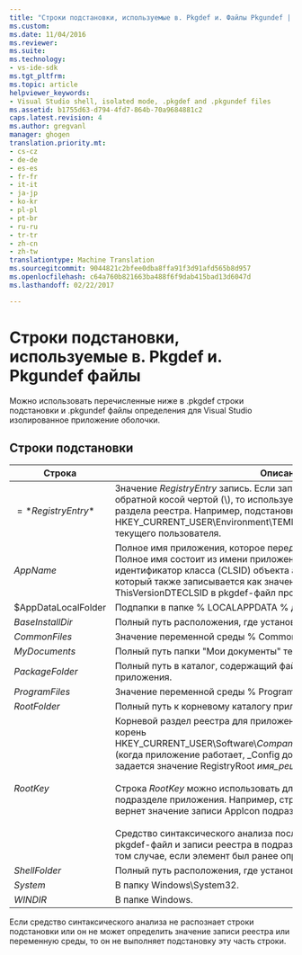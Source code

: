```yaml
---
title: "Строки подстановки, используемые в. Pkgdef и. Файлы Pkgundef | Документы Microsoft"
ms.custom: 
ms.date: 11/04/2016
ms.reviewer: 
ms.suite: 
ms.technology:
- vs-ide-sdk
ms.tgt_pltfrm: 
ms.topic: article
helpviewer_keywords:
- Visual Studio shell, isolated mode, .pkgdef and .pkgundef files
ms.assetid: b1755d63-d794-4fd7-864b-70a9684881c2
caps.latest.revision: 4
ms.author: gregvanl
manager: ghogen
translation.priority.mt:
- cs-cz
- de-de
- es-es
- fr-fr
- it-it
- ja-jp
- ko-kr
- pl-pl
- pt-br
- ru-ru
- tr-tr
- zh-cn
- zh-tw
translationtype: Machine Translation
ms.sourcegitcommit: 9044821c2bfee0dba8ffa91f3d91afd565b8d957
ms.openlocfilehash: c64a760b821663ba488f6f9dab415bad13d6047d
ms.lasthandoff: 02/22/2017

---
```

# <a name="substitution-strings-used-in-pkgdef-and-pkgundef-files"></a>Строки подстановки, используемые в. Pkgdef и. Pkgundef файлы
Можно использовать перечисленные ниже в .pkgdef строки подстановки и .pkgundef файлы определения для Visual Studio изолированное приложение оболочки.  
  
## <a name="substitution-strings"></a>Строки подстановки  
  
|Строка|Описание|  
|------------|-----------------|  
|$=*RegistryEntry*$|Значение *RegistryEntry* запись. Если запись реестра строка заканчивается обратной косой чертой (\\), то используется значение по умолчанию раздела реестра. Например, подстановка строковые $= HKEY_CURRENT_USER\Environment\TEMP$ развернут к временной папке текущего пользователя.|  
|$AppName$|Полное имя приложения, которое передается AppEnv.dll точки входа. Полное имя состоит из имени приложения, подчеркивания и идентификатор класса (CLSID) объекта автоматизации приложения, который также записывается как значение параметра ThisVersionDTECLSID в pkgdef-файл проекта.|  
|$AppDataLocalFolder|Подпапки в папке % LOCALAPPDATA % для этого приложения.|  
|$BaseInstallDir$|Полный путь расположения, где установлен Visual Studio.|  
|$CommonFiles$|Значение переменной среды % CommonProgramFiles %.|  
|$MyDocuments$|Полный путь папки "Мои документы" текущего пользователя.|  
|$PackageFolder$|Полный путь в каталог, содержащий файлы пакета сборки для приложения.|  
|$ProgramFiles$|Значение переменной среды % ProgramFiles %.|  
|$RootFolder$|Полный путь к корневому каталогу приложения.|  
|$RootKey$|Корневой раздел реестра для приложения. По умолчанию используется корень HKEY_CURRENT_USER\Software\\*CompanyName*\\*ProjectName*\\*Номер_версии* (когда приложение работает, _Config добавляются в этот раздел). Оно задается значение RegistryRoot *имя_решения*pkgdef-файл.<br /><br /> Строка $RootKey$ можно использовать для извлечения значения реестра в подразделе приложения. Например, строка «$= $RootKey$ \AppIcon$» вернет значение записи AppIcon подраздел корневого приложения.<br /><br /> Средство синтаксического анализа последовательно обрабатывает pkgdef-файл и записи реестра в подраздел приложения доступны только в том случае, если элемент был ранее определен|  
|$ShellFolder$|Полный путь расположения, где установлен Visual Studio.|  
|$System$|В папку Windows\System32.|  
|$WINDIR$|В папке Windows.|  
  
 Если средство синтаксического анализа не распознает строки подстановки или он не может определить значение записи реестра или переменную среды, то он не выполняет подстановку эту часть строки.
